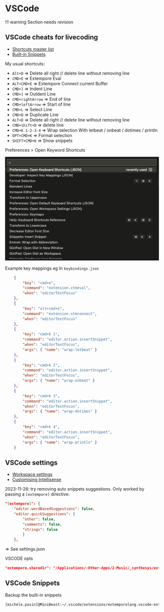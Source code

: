 # VSCode

!!! warning
    Section needs revision

## VSCode cheats for livecoding

- [Shortcuts master list](https://kapeli.com/cheat_sheets/Visual_Studio_Code.docset/Contents/Resources/Documents/index)
- [Built-in Snippets](https://code.visualstudio.com/docs/editor/userdefinedsnippets)

My usual shortcuts: 

- `Alt+D` => Delete all right // delete line without removing line
- `CMD+E` => Extempore Eval
- `ALT+CMD+E` => Extempore Connect current Buffer
- `CMD+]` => Indent Line
- `CMD+[` => Outdent Line
- `CMD+rightArrow` => End of line
- `CMD+leftArrow` => Start of line
- ``CMD+L`` => Select Line
- `CMD+D` => Duplicate Line
- `ALT+D` => Delete all right // delete line without removing line
- `CMD+shift+D` => delete line
- `CMD+K 1-2-3-4` => Wrap selection With letbeat / onbeat / dotimes / println 
- `OPT+CMD+K` => Format selection
- `SHIFT+CMD+K` => Show snippets

Preferences > Open Keyword Shortcuts

![alt](../assets/images/2024-06-26-VsCode-Open-Keyboard-Shortcuts.png)



Example key mappings eg In `keybindings.json`

```json
    {
        "key": "cmd+e",
        "command": "extension.xtmeval",
        "when": "editorTextFocus"
    },
    {
        "key": "alt+cmd+e",
        "command": "extension.xtmconnect",
        "when": "editorTextFocus"
    },
    {
        "key": "cmd+k 1",
        "command": "editor.action.insertSnippet",
        "when": "editorTextFocus",
        "args": { "name": "wrap-letbeat" }
    },
    {
        "key": "cmd+k 2",
        "command": "editor.action.insertSnippet",
        "when": "editorTextFocus",
        "args": { "name": "wrap-onbeat" }
    },
    {
        "key": "cmd+k 3",
        "command": "editor.action.insertSnippet",
        "when": "editorTextFocus",
        "args": { "name": "wrap-dotimes" }
    },
    {
        "key": "cmd+k 4",
        "command": "editor.action.insertSnippet",
        "when": "editorTextFocus",
        "args": { "name": "wrap-println" }
    }
```
    


## VSCode settings 

- [Workspace settings](https://code.visualstudio.com/docs/getstarted/settings#_workspace-settings)
- [Customising Intellisense](https://code.visualstudio.com/docs/editor/intellisense#_customizing-intellisense)

2023-11-26: try removing auto snippets suggestions. Only worked by passing a `[extempore]` directive: 

```json
"[extempore]": {
    "editor.wordBasedSuggestions": false,
    "editor.quickSuggestions": {
        "other": false,
        "comments": false,
        "strings": false
        }
    },
```
=> See settings.json


VSCODE opts

```json
"extempore.sharedir": "/Applications/-Other-Apps/2-Music/_synthesys/extempore"
```






## VSCode Snippets 

Backup the built-in snippets 

```bash
[michele.pasin]@MiniBeast:~/.vscode/extensions/extemporelang.vscode-extempore-0.2.8/snippets>mv extempore.json extempore.json.bk
```